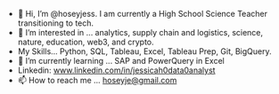 - 👋 Hi, I’m @hoseyjess. I am currently a High School Science Teacher transitioning to tech. 
- 👀 I’m interested in ... analytics, supply chain and logistics, science, nature, education, web3, and crypto.
- My Skills... Python, SQL, Tableau, Excel, Tableau Prep, Git, BigQuery.
- 🌱 I’m currently learning ... SAP and PowerQuery in Excel
- Linkedin: www.linkedin.com/in/jessicah0data0analyst
- 📫 How to reach me ... hoseyje@gmail.com 

<!---
hoseyjess/hoseyjess is a ✨ special ✨ repository because its `README.md` (this file) appears on your GitHub profile.
You can click the Preview link to take a look at your changes.
--->
